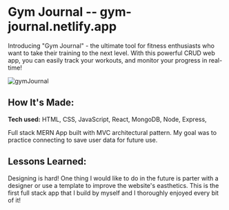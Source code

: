 # Gym Journal -- gym-journal.netlify.app
Introducing "Gym Journal" - the ultimate tool for fitness enthusiasts who want to take their training to the next level. With this powerful CRUD web app, you can easily track your workouts, and monitor your progress in real-time!

![gymJournal](https://user-images.githubusercontent.com/84434314/219560479-e91178d9-67c6-4176-8c9e-d7524563447a.gif)

## How It's Made:

**Tech used:** HTML, CSS, JavaScript, React, MongoDB, Node, Express,


Full stack MERN App built with MVC architectural pattern. My goal was to practice connecting to save user data for future use.


## Lessons Learned:

Designing is hard! One thing I would like to do in the future is parter with a designer or use a template to improve the website's easthetics. This is the first full stack app that I build by myself and I thoroughly enjoyed every bit of it!
